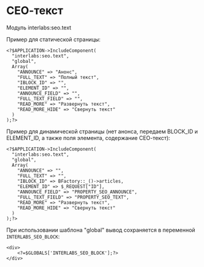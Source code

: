 СЕО-текст
=========

Модуль interlabs:seo.text

Пример для статической страницы:

    <?$APPLICATION->IncludeComponent(
      "interlabs:seo.text",
      "global",
      Array(
        "ANNOUNCE" => "Анонс",
        "FULL_TEXT" => "Полный текст",
        "IBLOCK_ID" => "",
        "ELEMENT_ID" => "",
        "ANNOUNCE_FIELD" => "",
        "FULL_TEXT_FIELD" => "",
        "READ_MORE" => "Развернуть текст",
        "READ_MORE_HIDE" => "Свернуть текст"
      )
    );?>

Пример для динамической страницы (нет анонса, передаем BLOCK_ID и ELEMENT_ID, а также поля элемента, содержание СЕО-текст):

    <?$APPLICATION->IncludeComponent(
      "interlabs:seo.text",
      "global",
      Array(
        "ANNOUNCE" => "",
        "FULL_TEXT" => "",
        "IBLOCK_ID" => BFactory::_()->articles,
        "ELEMENT_ID" => $_REQUEST["ID"],
        "ANNOUNCE_FIELD" => "PROPERTY_SEO_ANNOUNCE",
        "FULL_TEXT_FIELD" => "PROPERTY_SEO_TEXT",
        "READ_MORE" => "Развернуть текст",
        "READ_MORE_HIDE" => "Свернуть текст"
      )
    );?>

При использовании шаблона "global" вывод сохраняется в переменной `INTERLABS_SEO_BLOCK`:

    <div>
        <?=$GLOBALS['INTERLABS_SEO_BLOCK'];?>
    </div>